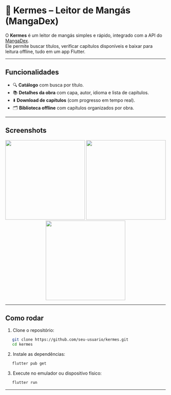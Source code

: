 # 📖 Kermes – Leitor de Mangás (MangaDex)

O **Kermes** é um leitor de mangás simples e rápido, integrado com a API do [MangaDex](https://mangadex.org).  
Ele permite buscar títulos, verificar capítulos disponíveis e baixar para leitura offline, tudo em um app Flutter.  

---

## Funcionalidades

- 🔍 **Catálogo** com busca por título.  
- 📚 **Detalhes da obra** com capa, autor, idioma e lista de capítulos.  
- ⬇️ **Download de capítulos** (com progresso em tempo real).  
- 🗂 **Biblioteca offline** com capítulos organizados por obra.  

---

## Screenshots

<p align="center">
  <img width="250" src="https://github.com/user-attachments/assets/97ceb69f-0b4d-48ef-9d76-69d7f29bad9b" />
  <img width="250" src="https://github.com/user-attachments/assets/096fe5f1-5cf6-4e6d-8217-9475c388e3a3" />
  <img width="250" src="https://github.com/user-attachments/assets/8e4de8e8-e225-4005-9c61-0123d8061b43" />
</p>




---

## Como rodar

1. Clone o repositório:
```bash
   git clone https://github.com/seu-usuario/kermes.git
   cd kermes
````

2. Instale as dependências:

```bash
   flutter pub get
```

3. Execute no emulador ou dispositivo físico:

```bash
   flutter run
```

---
